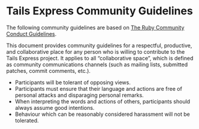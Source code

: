 # Tails Express Community Guidelines

The following community guidelines are based on [The Ruby Community Conduct Guidelines](https://www.ruby-lang.org/en/conduct/).

This document provides community guidelines for a respectful, productive, and collaborative place for any person who is willing to contribute to the Tails Express project. It applies to all “collaborative space”, which is defined as community communications channels (such as mailing lists, submitted patches, commit comments, etc.).

- Participants will be tolerant of opposing views.
- Participants must ensure that their language and actions are free of personal attacks and disparaging personal remarks.
- When interpreting the words and actions of others, participants should always assume good intentions.
- Behaviour which can be reasonably considered harassment will not be tolerated.
